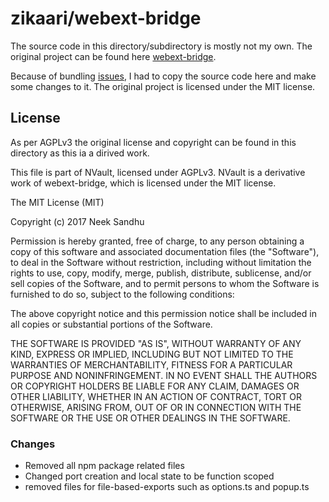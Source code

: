 # zikaari/webext-bridge

The source code in this directory/subdirectory is mostly not my own. The original project can be found here [webext-bridge](https://github.com/zikaari/webext-bridge).

Because of bundling [issues](https://github.com/zikaari/webext-bridge/issues/69), I had to copy the source code here and make some changes to it. The original project is licensed under the MIT license.

## License
As per AGPLv3 the original license and copyright can be found in this directory as this ia a dirived work.

This file is part of NVault, licensed under AGPLv3.
NVault is a derivative work of webext-bridge, which is licensed under the MIT license.

The MIT License (MIT)

Copyright (c) 2017 Neek Sandhu

Permission is hereby granted, free of charge, to any person obtaining a copy
of this software and associated documentation files (the "Software"), to deal
in the Software without restriction, including without limitation the rights
to use, copy, modify, merge, publish, distribute, sublicense, and/or sell
copies of the Software, and to permit persons to whom the Software is
furnished to do so, subject to the following conditions:

The above copyright notice and this permission notice shall be included in all
copies or substantial portions of the Software.

THE SOFTWARE IS PROVIDED "AS IS", WITHOUT WARRANTY OF ANY KIND, EXPRESS OR
IMPLIED, INCLUDING BUT NOT LIMITED TO THE WARRANTIES OF MERCHANTABILITY,
FITNESS FOR A PARTICULAR PURPOSE AND NONINFRINGEMENT. IN NO EVENT SHALL THE
AUTHORS OR COPYRIGHT HOLDERS BE LIABLE FOR ANY CLAIM, DAMAGES OR OTHER
LIABILITY, WHETHER IN AN ACTION OF CONTRACT, TORT OR OTHERWISE, ARISING FROM,
OUT OF OR IN CONNECTION WITH THE SOFTWARE OR THE USE OR OTHER DEALINGS IN THE
SOFTWARE.

### Changes
 - Removed all npm package related files
 - Changed port creation and local state to be function scoped
 - removed files for file-based-exports such as options.ts and popup.ts
